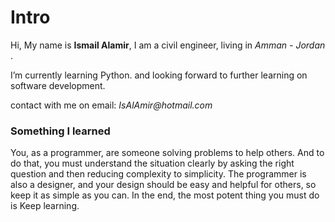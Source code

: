 # Intro
Hi,
My name is **Ismail Alamir**, I am a civil engineer, living in _Amman - Jordan_ .

I’m currently learning Python.
and looking forward to further learning on software development.

contact with me on email: _IsAlAmir@hotmail.com_


### Something I learned ###
 You, as a programmer, are someone solving problems to help others. And to do that, you must understand the situation clearly by asking the right question and then reducing complexity to simplicity.
The programmer is also a designer, and your design should be easy and helpful for others, so keep it as simple as you can.
In the end, the most potent thing you must do is Keep learning.
